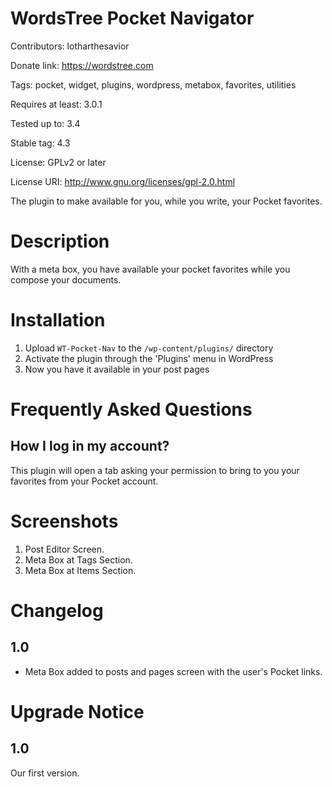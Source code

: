 # WordsTree Pocket Navigator

Contributors: lotharthesavior

Donate link: https://wordstree.com

Tags: pocket, widget, plugins, wordpress, metabox, favorites, utilities

Requires at least: 3.0.1

Tested up to: 3.4

Stable tag: 4.3

License: GPLv2 or later

License URI: http://www.gnu.org/licenses/gpl-2.0.html

The plugin to make available for you, while you write, your Pocket favorites.

# Description

With a meta box, you have available your pocket favorites while you compose your documents.

# Installation

1. Upload `WT-Pocket-Nav` to the `/wp-content/plugins/` directory
2. Activate the plugin through the 'Plugins' menu in WordPress
3. Now you have it available in your post pages

# Frequently Asked Questions

## How I log in my account?

This plugin will open a tab asking your permission to bring to you your favorites from your Pocket account.

# Screenshots

1. Post Editor Screen.
2. Meta Box at Tags Section.
3. Meta Box at Items Section.

# Changelog

## 1.0
* Meta Box added to posts and pages screen with the user's Pocket links.

# Upgrade Notice

## 1.0
Our first version.